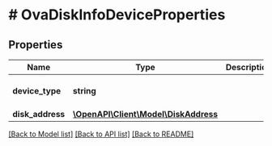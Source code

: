 # # OvaDiskInfoDeviceProperties

## Properties

Name | Type | Description | Notes
------------ | ------------- | ------------- | -------------
**device_type** | **string** |  | [optional] [default to 'DISK']
**disk_address** | [**\OpenAPI\Client\Model\DiskAddress**](DiskAddress.md) |  | [optional]

[[Back to Model list]](../../README.md#models) [[Back to API list]](../../README.md#endpoints) [[Back to README]](../../README.md)
